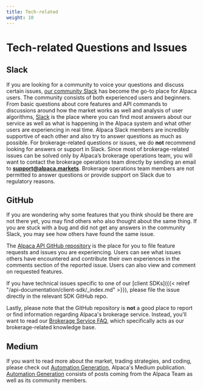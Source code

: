 ```yaml
---
title: Tech-related
weight: 10
---
```


# Tech-related Questions and Issues

## Slack

If you are looking for a community to voice your questions and discuss certain issues, [our community Slack](https://alpaca-community.slack.com) 
has become the go-to place for Alpaca users. The community consists of both experienced users and beginners. From basic 
questions about core features and API commands to discussions around how the market works as well and analysis of user
algorithms, [Slack](https://alpaca-community.slack.com) is the place where you can find most answers about our service 
as well as what is happening in the Alpaca system and what other users are experiencing in real time. Alpaca Slack members 
are incredibly supportive of each other and also try to answer questions as much as possible. For brokerage-related
questions or issues, we do **not** recommend looking for answers or support in Slack. Since most of brokerage-related 
issues can be solved only by Alpaca’s brokerage operations team, you will want to contact the brokerage operations team 
directly by sending an email to **support@alpaca.markets**. Brokerage operations team members are not permitted to answer
questions or provide support on Slack due to regulatory reasons.


## GitHub

If you are wondering why some features that you think should be there are not there yet, you may find others who also 
thought about the same thing. If you are stuck with a bug and did not get any answers in the community Slack, you may 
see how others have found the same issue.

The [Alpaca API GitHub repository](https://github.com/alpacahq/Alpaca-API) is the place for you to file feature requests 
and issues you are experiencing. Users can see what issues others have encountered and contribute their own experiences
in the comments section of the reported issue. Users can also view and comment on requested features.

If you have technical issues specific to one of our [client SDKs]({{< relref "/api-documentation/client-sdk/_index.md" >}}),
please file the issue directly in the relevant SDK GitHub repo.

Lastly, please note that the GitHub repository is **not** a good place to report or find information regarding Alpaca's brokerage
service. Instead, you'll want to read our [Brokerage Service FAQ](https://support.alpaca.markets/hc/en-us/), which 
specifically acts as our brokerage-related knowledge base.


## Medium

If you want to read more about the market, trading strategies, and coding, please check out 
[Automation Generation](https://medium.com/automation-generation), Alpaca's Medium publication. 
[Automation Generation](https://medium.com/automation-generation) consists of posts coming from the Alpaca Team as 
well as its community members.
